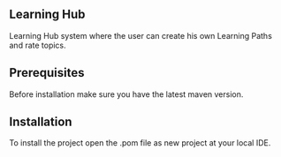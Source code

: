 ## Learning Hub

Learning Hub system where the user can create his own Learning Paths and rate topics.

## Prerequisites

Before installation make sure you have the latest maven version.

## Installation

To install the project open the .pom file as new project at your local IDE.





